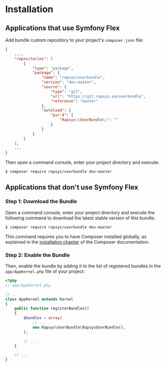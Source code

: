Installation
============

Applications that use Symfony Flex
----------------------------------

Add bundle custom repository to your project's `composer.json` file:

```json
{
    ...,
    "repositories": [
	    {
		    "type": "package",
		    "package": {
			    "name": "rapsys/userbundle",
			    "version": "dev-master",
			    "source": {
				    "type": "git",
				    "url": "https://git.rapsys.eu/userbundle",
				    "reference": "master"
			    },
			    "autoload": {
				    "psr-4": {
					    "Rapsys\\UserBundle\\": ""
				    }
			    }
		    }
	    }
    ],
    ...
}
```

Then open a command console, enter your project directory and execute:

```console
$ composer require rapsys/userbundle dev-master
```

Applications that don't use Symfony Flex
----------------------------------------

### Step 1: Download the Bundle

Open a command console, enter your project directory and execute the
following command to download the latest stable version of this bundle:

```console
$ composer require rapsys/userbundle dev-master
```

This command requires you to have Composer installed globally, as explained
in the [installation chapter](https://getcomposer.org/doc/00-intro.md)
of the Composer documentation.

### Step 2: Enable the Bundle

Then, enable the bundle by adding it to the list of registered bundles
in the `app/AppKernel.php` file of your project:

```php
<?php
// app/AppKernel.php

// ...
class AppKernel extends Kernel
{
    public function registerBundles()
    {
        $bundles = array(
            // ...
            new Rapsys\UserBundle\RapsysUserBundle(),
        );

        // ...
    }

    // ...
}
```
